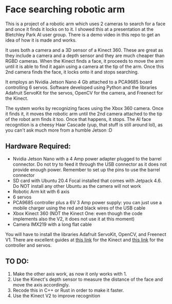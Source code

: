 # Face searching robotic arm

This is a project of a robotic arm which uses 2 cameras to search for a face and once it finds it locks on to it. I showed this at a presentation at the Bletchley Park AI user group. There is a demo video in this repo to get an idea of how it is made and works.

It uses both a camera and a 3D sensor of a Kinect 360. These are great as they include a camera and a depth sensor and they are much cheaper than RGBD cameras. When the Kinect finds a face, it proceeds to move the arm until it is able to find it again using a camera at the tip of the arm. Once this 2nd camera finds the face, it locks onto it and stops searching.

It employs an Nvidia Jetson Nano 4 Gb attached to a PCA9685 board controlling 6 servos. Software developed using Python and the libraries Adafruit ServoKit for the servos, OpenCV for the camera, and Freenect for the Kinect.

The system works by recognizing faces using the Xbox 360 camera. Once it finds it, it moves the robotic arm until the 2nd camera attached to the tip of the robot arm finds it too. Once that happens, it stops. The AI face recognition is a cheesy Haar Cascade (yup, that stuff is still around lol), as you can't ask much more from a humble Jetson :D

## Hardware Required:

- Nvidia Jetson Nano with a 4 Amp power adapter plugged to the barrel connector. Do not try to feed it through the USB connector as it does not provide enough power. Remember to set up the pins to use the barrel connector
- SD card with Ubuntu 20.4 Focal installed that comes with Jetpack 4.6. Do NOT install any other Ubuntu as the camera will not work
- Robotic Arm kit with 6 axis
- 6 servos
- PCA9685 controller plus a 6V 3 Amp power supply: you can just use a mobile charger using the red and black wires of the USB cable
- Xbox Kinect 360 (NOT the Kinect One: even though the code implements also the V2, it does not use it at this moment)
- Camera IMX219 with a long flat cable

You will have to install the libraries Adafruit ServoKit, OpenCV, and Freenect V1. There are excellent guides at [this link](https://naman5.wordpress.com/2014/06/24/experimenting-with-kinect-using-opencv-python-and-open-kinect-libfreenect/) for the Kinect and [this link](https://github.com/AnbuKumar-maker/AI-on-Jetson-Nano/blob/master/Installing%20PCA9685%20Motor%20Driver%20in%20Jetson%20Nano) for the controller and servos.

## TO DO:

1. Make the other axis work, as now it only works with 1.
2. Use the Kinect's depth sensor to measure the distance of the face and move the axis accordingly.
3. Recode this in C++ or Rust in order to make it faster.
4. Use the Kinect V2 to improve recognition
